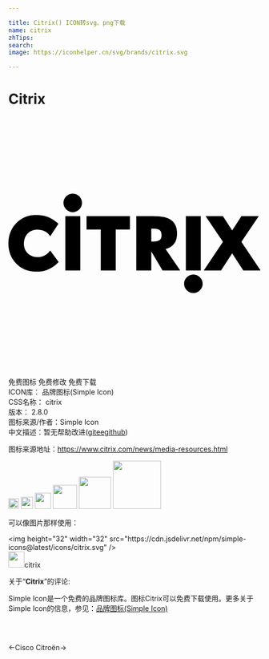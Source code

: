 ```yaml
---

title: Citrix() ICON转svg、png下载
name: citrix
zhTips: 
search: 
image: https://iconhelper.cn/svg/brands/citrix.svg

---
```


# Citrix  <small style="font-size: 60%;font-weight: 100"></small>

<div id="svg" class="svg-wrap">
<svg role="img" xmlns="http://www.w3.org/2000/svg" viewBox="0 0 24 24"><title>Citrix icon</title><path d="M21.295 12.954l1.0616 1.6337H24l-1.8279-2.73 1.6518-2.4358h-1.6473l-.88 1.3548-.8832-1.3548H18.766l1.6518 2.4357-1.8278 2.7301h1.6434l1.0616-1.6338m-6.7216-1.7087c0 .204-.0604.3492-.1845.4437-.1269.0967-.3315.1457-.608.1457h-.1835v-1.2312h.2065c.2838 0 .4858.05.6005.1486.1122.0965.169.2625.169.4932zm.386 1.3058c.3396-.087.6051-.2508.7903-.4875.199-.2545.3-.586.3-.9852 0-.57-.1748-.9938-.5193-1.2601-.34-.263-.9332-.3963-1.7626-.3963h-1.5975v5.1658h1.4271v-1.8165l1.0717 1.8165h1.6856l-1.3953-2.0367M7.4346 9.4219v1.27h1.3542v3.8958h1.4271v-3.8959h1.3478v-1.27H7.4346m-3.4557 3.2634l-.045.0577c-.154.1975-.3362.3463-.5271.4307-.2066.0912-.4188.1375-.6306.1375-.3804 0-.6956-.1202-.9367-.3572-.241-.2368-.3632-.5452-.3632-.9164 0-.4.1208-.7268.359-.9713.238-.244.5545-.3679.9409-.3679.218 0 .4313.0458.6338.1361.225.1002.386.2327.522.4297l.0469.0679.779-1.1874-.0352-.0319c-.4074-.3691-.8488-.611-1.3119-.719-.2281-.053-.489-.08-.7754-.08-.752 0-1.386.2591-1.8847.7698C.2526 10.5939 0 11.2426 0 12.0114c0 .7688.252 1.4152.7493 1.9214.4975.5062 1.132.763 1.886.763.3069 0 .5593-.0269.7719-.082.2349-.0611.8357-.2619 1.3414-.8084l.0312-.0338-.8009-1.0864m14.33-3.2633h-1.4226v5.1658h1.4226V9.422m-.706 5.5365c-.4866 0-.8825.396-.8825.8825 0 .4866.3959.8826.8825.8826s.8826-.396.8826-.8826c0-.4866-.396-.8825-.8826-.8825m-12.1867-.3707h1.4226V9.422H5.4162v5.1658m.706-5.546c.4867 0 .8826-.396.8826-.8825 0-.4868-.396-.8827-.8826-.8827-.4866 0-.8825.396-.8825.8827 0 .4866.3959.8825.8825.8825Z"/></svg>
</div>
<detail full-name='citrix'></detail>

<div class="detail-page">
<p>
<span><span class="badge-success badge">免费图标</span> <span class="badge-success badge">免费修改</span>  <span class="badge-success badge">免费下载</span> </span>
<br/>
<span>
ICON库：
<span class="badge-secondary badge">品牌图标(Simple Icon)</span> 
</span>
<br/>
<span>
CSS名称：
<span class="badge-secondary badge">citrix</span> 
</span>

<br/>
<span>
版本：
<span class="badge-secondary badge">2.8.0</span> 
</span>
<br/>
<span>图标来源/作者：<span class="badge-light badge">Simple Icon</span></span> 
<br/>
<span class="zh-detail">中文描述：暂无<span class="help-link"><span>帮助改进</span>(<a href="https://gitee.com/liuwave/icon-helper/edit/master/json/brands/citrix.json" target="_blank" rel="noopener noreferrer">gitee</a><a href="https://github.com/liuwave/icon-helper/edit/master/json/brands/citrix.json" target="_blank" rel="noopener noreferrer">github</a></span>)</span><br/>
</p>
</div><div class="description description alert alert-light"><p>图标来源地址：<a href="https://www.citrix.com/news/media-resources.html" target="_blank" rel="noopener noreferrer">https://www.citrix.com/news/media-resources.html</a></p></div>
<div class="alert alert-dark">
<img height="21" width="21" src="https://cdn.jsdelivr.net/npm/simple-icons@latest/icons/citrix.svg" />
<img height="24" width="24" src="https://cdn.jsdelivr.net/npm/simple-icons@latest/icons/citrix.svg" />
<img height="32" width="32" src="https://cdn.jsdelivr.net/npm/simple-icons@latest/icons/citrix.svg" />
<img height="48" width="48" src="https://cdn.jsdelivr.net/npm/simple-icons@latest/icons/citrix.svg" />
<img height="64" width="64" src="https://cdn.jsdelivr.net/npm/simple-icons@latest/icons/citrix.svg" />
<img height="96" width="96" src="https://cdn.jsdelivr.net/npm/simple-icons@latest/icons/citrix.svg" />

</div>
<div>
  <p>可以像图片那样使用：    
  </p>
  <div class="alert alert-primary" style="font-size: 14px">
    &lt;img height="32" width="32" src="https://cdn.jsdelivr.net/npm/simple-icons@latest/icons/citrix.svg" /&gt;
    <copy-btn content='<img height="32" width="32" src="https://cdn.jsdelivr.net/npm/simple-icons@latest/icons/citrix.svg" />'></copy-btn>
  </div>
  <div class="alert alert-secondary">
    <img height="32" width="32" src="https://cdn.jsdelivr.net/npm/simple-icons@latest/icons/citrix.svg" />citrix
    <copy-btn content="citrix" btn-title="复制图标名称"></copy-btn>
  </div>
</div>
<div class="icon-detail__container">
<p>关于“<b>Citrix</b>”的评论:</p>
</div>
<Vssue title="关于“Citrix”的评论" />
<div><p>Simple Icon是一个免费的品牌图标库。图标Citrix可以免费下载使用。更多关于  Simple Icon的信息，参见：<a target="_blank" href="https://iconhelper.cn/brands.html">品牌图标(Simple Icon)</a>
</p></div>


<div style="padding:2rem 0 " class="page-nav"><p class="inner"><span class="prev">←<router-link to="/icon/cisco.html">Cisco</router-link></span> <span class="next"><router-link to="/icon/citroen.html">Citroën</router-link>→</span></p></div>
